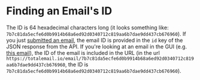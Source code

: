 # Finding an Email's ID

The ID is 64 hexadecimal characters long (it looks something like: `7b7c81da5ecfe6d0b9914b68a6ed92d0340712c819aa6b7dae9dd437cb676960`). If you just [submitted an email](submit-email.html), the email ID is provided in the `id` key of the JSON response from the API. If you're looking at an email in the GUI (e.g. [this email](https://totalemail.io/email/7b7c81da5ecfe6d0b9914b68a6ed92d0340712c819aa6b7dae9dd437cb676960)), the ID of the email is included in the URL (in the url `https://totalemail.io/email/7b7c81da5ecfe6d0b9914b68a6ed92d0340712c819aa6b7dae9dd437cb676960`, the ID is `7b7c81da5ecfe6d0b9914b68a6ed92d0340712c819aa6b7dae9dd437cb676960`).
